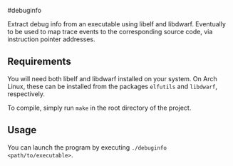 #debuginfo

Extract debug info from an executable using libelf and
libdwarf. Eventually to be used to map trace events to the
corresponding source code, via instruction pointer addresses.

## Requirements

You will need both libelf and libdwarf installed on your system. On
Arch Linux, these can be installed from the packages `elfutils` and
`libdwarf`, respectively.

To compile, simply run `make` in the root directory of the project.

## Usage

You can launch the program by executing `./debuginfo
<path/to/executable>`.
